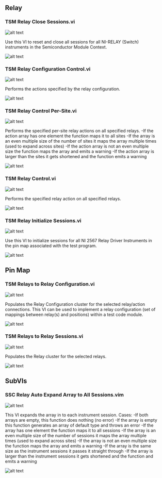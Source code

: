 ## **Relay**
### **TSM Relay Close Sessions.vi**
![alt text](https://github.com/Mattjet27/MDforLabVIEWCode/docs/images/Relay/TSM%20Relay%20Close%20Sessions.vic.png "TSM Relay Close Sessions.vi")

Use this VI to reset and close all sessions for all NI-RELAY (Switch) instruments in the Semiconductor Module Context.

![alt text](https://github.com/Mattjet27/MDforLabVIEWCode/docs/images/Relay/TSM%20Relay%20Close%20Sessions.vid.png "TSM Relay Close Sessions.vi")
### **TSM Relay Configuration Control.vi**
![alt text](https://github.com/Mattjet27/MDforLabVIEWCode/docs/images/Relay/TSM%20Relay%20Configuration%20Control.vic.png "TSM Relay Configuration Control.vi")

Performs the actions specified by the relay configuration.

![alt text](https://github.com/Mattjet27/MDforLabVIEWCode/docs/images/Relay/TSM%20Relay%20Configuration%20Control.vid.png "TSM Relay Configuration Control.vi")
### **TSM Relay Control Per-Site.vi**
![alt text](https://github.com/Mattjet27/MDforLabVIEWCode/docs/images/Relay/TSM%20Relay%20Control%20Per-Site.vic.png "TSM Relay Control Per-Site.vi")

Performs the specified per-site relay actions on all specified relays. 
-If the action array has one element the function maps it to all sites
-If the array is an even multiple size of the number of sites it maps the array multiple times (used to expand across sites)
-If the action array is not an even multiple size the function maps the array and emits a warning
-If the action array is larger than the sites it gets shortened and the function emits a warning

![alt text](https://github.com/Mattjet27/MDforLabVIEWCode/docs/images/Relay/TSM%20Relay%20Control%20Per-Site.vid.png "TSM Relay Control Per-Site.vi")
### **TSM Relay Control.vi**
![alt text](https://github.com/Mattjet27/MDforLabVIEWCode/docs/images/Relay/TSM%20Relay%20Control.vic.png "TSM Relay Control.vi")

Performs the specified relay action on all specified relays.

![alt text](https://github.com/Mattjet27/MDforLabVIEWCode/docs/images/Relay/TSM%20Relay%20Control.vid.png "TSM Relay Control.vi")
### **TSM Relay Initialize Sessions.vi**
![alt text](https://github.com/Mattjet27/MDforLabVIEWCode/docs/images/Relay/TSM%20Relay%20Initialize%20Sessions.vic.png "TSM Relay Initialize Sessions.vi")

Use this VI to initialize sessions for all  NI 2567 Relay Driver Instruments in the pin map associated with the test program. 

![alt text](https://github.com/Mattjet27/MDforLabVIEWCode/docs/images/Relay/TSM%20Relay%20Initialize%20Sessions.vid.png "TSM Relay Initialize Sessions.vi")
## **Pin Map**
### **TSM Relays to Relay Configuration.vi**
![alt text](https://github.com/Mattjet27/MDforLabVIEWCode/docs/images/Relay/TSM%20Relays%20to%20Relay%20Configuration.vic.png "TSM Relays to Relay Configuration.vi")

Populates the Relay Configuration cluster for the selected relay/action connections. This VI can be used to implement a relay configuration (set of mappings between relay(s) and positions) within a test code module.

![alt text](https://github.com/Mattjet27/MDforLabVIEWCode/docs/images/Relay/TSM%20Relays%20to%20Relay%20Configuration.vid.png "TSM Relays to Relay Configuration.vi")
### **TSM Relays to Relay Sessions.vi**
![alt text](https://github.com/Mattjet27/MDforLabVIEWCode/docs/images/Relay/TSM%20Relays%20to%20Relay%20Sessions.vic.png "TSM Relays to Relay Sessions.vi")

Populates the Relay cluster for the selected relays.

![alt text](https://github.com/Mattjet27/MDforLabVIEWCode/docs/images/Relay/TSM%20Relays%20to%20Relay%20Sessions.vid.png "TSM Relays to Relay Sessions.vi")
## **SubVIs**
### **SSC Relay Auto Expand Array to All Sessions.vim**
![alt text](https://github.com/Mattjet27/MDforLabVIEWCode/docs/images/Relay/SSC%20Relay%20Auto%20Expand%20Array%20to%20All%20Sessions.vimc.png "SSC Relay Auto Expand Array to All Sessions.vim")

This VI expands the array in to each instrument session.
Cases:
-If both arrays are empty, this function does nothing (no error)
-If the array is empty this function generates an array of default type and throws an error
-If the array has one element the function maps it to all sessions
-If the array is an even multiple size of the number of sessions it maps the array multiple times (used to expand across sites)
-If the array is not an even multiple size the function maps the array and emits a warning
-If the array is the same size as the instrument sessions it passes it straight through
-If the array is larger than the instrument sessions it gets shortened and the function and emits a warning

![alt text](https://github.com/Mattjet27/MDforLabVIEWCode/docs/images/Relay/SSC%20Relay%20Auto%20Expand%20Array%20to%20All%20Sessions.vimd.png "SSC Relay Auto Expand Array to All Sessions.vim")

